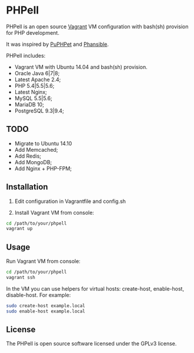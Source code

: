 PHPell
======

PHPell is an open source [Vagrant](https://www.vagrantup.com) VM configuration with bash(sh) provision for PHP development.

It was inspired by [PuPHPet](http://puphpet.com) and [Phansible](http://phansible.com).

PHPell includes:

* Vagrant VM with Ubuntu 14.04 and bash(sh) provision.
* Oracle Java 6|7|8;
* Latest Apache 2.4;
* PHP 5.4|5.5|5.6;
* Latest Nginx;
* MySQL 5.5|5.6;
* MariaDB 10;
* PostgreSQL 9.3|9.4;

TODO
----

* Migrate to Ubuntu 14.10
* Add Memcached;
* Add Redis;
* Add MongoDB;
* Add Nginx + PHP-FPM;

Installation
------------

1. Edit configuration in Vagrantfile and config.sh

2. Install Vagrant VM from console:

```bash
cd /path/to/your/phpell
vagrant up
```

Usage
-----

Run Vagrant VM from console:

```bash
cd /path/to/your/phpell
vagrant ssh
```

In the VM you can use helpers for virtual hosts: create-host, enable-host, disable-host. For example:

```bash
sudo create-host example.local
sudo enable-host example.local
```

License
-------

The PHPell is open source software licensed under the GPLv3 license.